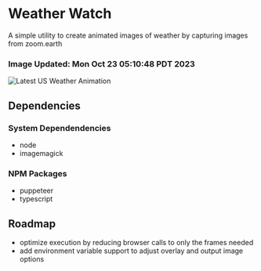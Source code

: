 # Weather Watch

A simple utility to create animated images of weather by capturing images from zoom.earth

### Image Updated: Mon Oct 23 05:10:48 PDT 2023

![Latest US Weather Animation](animations/2023-10-23.webp)

## Dependencies
### System Dependendencies
* node
* imagemagick
### NPM Packages
* puppeteer
* typescript

## Roadmap
* optimize execution by reducing browser calls to only the frames needed
* add environment variable support to adjust overlay and output image options

